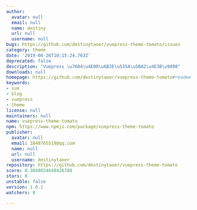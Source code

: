 ```yaml
---
author:
  avatar: null
  email: null
  name: destiny
  url: null
  username: null
bugs: https://github.com/destinytaoer/vuepress-theme-tomato/issues
category: theme
date: '2019-08-26T10:15:24.763Z'
deprecated: false
description: "Vuepress \u7684\u4E00\u6B3E\u535A\u5BA2\u4E3B\u9898"
downloads: null
homepage: https://github.com/destinytaoer/vuepress-theme-tomato#readme
keywords:
- vue
- blog
- vuepress
- theme
license: null
maintainers: null
name: vuepress-theme-tomato
npm: https://www.npmjs.com/package/vuepress-theme-tomato
publisher:
  avatar: null
  email: 1848765519@qq.com
  name: null
  url: null
  username: destinytaoer
repository: https://github.com/destinytaoer/vuepress-theme-tomato
score: 0.3848854648426788
stars: 0
unstable: false
version: 1.0.1
watchers: 0

---
```


